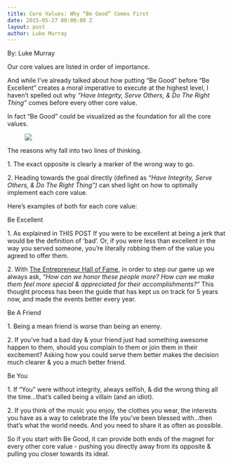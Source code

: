 ```yaml
---
title: Core Values: Why “Be Good” Comes First
date: 2015-05-27 00:00:00 Z
layout: post
author: Luke Murray
---
```

 
<p>By: Luke Murray</p><p>Our core values are listed in order of importance.  <br/></p><p>And while I’ve already talked about how putting “Be Good” before “Be Excellent” creates a moral imperative to execute at the highest level, I haven’t spelled out why <i>“Have Integrity, Serve Others, &amp; Do The Right Thing” </i>comes before every other core value.</p><p>In fact “Be Good” could be visualized as the foundation for all the core values.</p><figure class="tmblr-full" data-orig-height="530" data-orig-width="1499"><img src="https://66.media.tumblr.com/4ab657bc7604a5d8e0220763d7efdd7f/tumblr_inline_np0vfmfnGa1spm8pc_540.png" data-orig-height="530" data-orig-width="1499"/></figure><p>The reasons why fall into two lines of thinking.</p><p>1. The exact opposite is clearly a marker of the wrong way to go.</p><p>2. Heading towards the goal directly (defined as <i>“Have Integrity, Serve Others, &amp; Do The Right Thing”)</i> can shed light on how to optimally implement each core value.</p><p>Here’s examples of both for each core value:</p><p>Be Excellent</p><p>1. As explained in THIS POST If you were to be excellent at being a jerk that would be the definition of ‘bad’. Or, if you were less than excellent in the way you served someone, you’re literally robbing them of the value you agreed to offer them.</p><p>2. With <a href="http://www.entrepreneurhof.com/" target="_blank">The Entrepreneur Hall of Fame</a>, in order to step our game up we always ask, <i>“How can we honor these people more?  How can we make them feel more special &amp; appreciated for their accomplishments?”</i>  This thought process has been the guide that has kept us on track for 5 years now, and made the events better every year.</p><p>Be A Friend</p><p>1. Being a mean friend is worse than being an enemy. </p><p>2. If you’ve had a bad day &amp; your friend just had something awesome happen to them, should you complain to them or join them in their excitement?  Asking how you could serve them better makes the decision much clearer &amp; you a much better friend.</p><p>Be You</p><p>1. If “You” were without integrity, always selfish, &amp; did the wrong thing all the time&hellip;that’s called being a villain (and an idiot). </p><p>2. If you think of the music you enjoy, the clothes you wear, the interests you have as a way to celebrate the life you’ve been blessed with&hellip;then that’s what the world needs.  And you need to share it as often as possible.</p><p>So if you start with Be Good, it can provide both ends of the magnet for every other core value - pushing you directly away from its opposite &amp; pulling you closer towards its ideal.</p>
